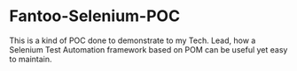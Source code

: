 # Fantoo-Selenium-POC
This is a kind of POC done to demonstrate to my Tech. Lead, how a Selenium Test Automation framework based on POM can be useful yet easy to maintain.
